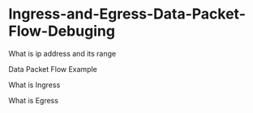 # Ingress-and-Egress-Data-Packet-Flow-Debuging
What is ip address and its range

Data Packet Flow Example

What is Ingress 

What is Egress
